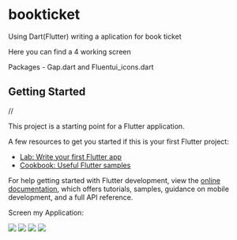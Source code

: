 # bookticket

Using Dart(Flutter) writing a aplication for book ticket

Here you can find a 4 working screen

Packages - Gap.dart and Fluentui_icons.dart


## Getting Started


//

This project is a starting point for a Flutter application.

A few resources to get you started if this is your first Flutter project:

- [Lab: Write your first Flutter app](https://docs.flutter.dev/get-started/codelab)
- [Cookbook: Useful Flutter samples](https://docs.flutter.dev/cookbook)

For help getting started with Flutter development, view the
[online documentation](https://docs.flutter.dev/), which offers tutorials,
samples, guidance on mobile development, and a full API reference.

Screen my Application: 

<img src="Снимок экрана (2).png"/>
<img src="Снимок экрана (2).png"/>
<img src="Снимок экрана (2).png"/>
<img src="Снимок экрана (2).png"/>

